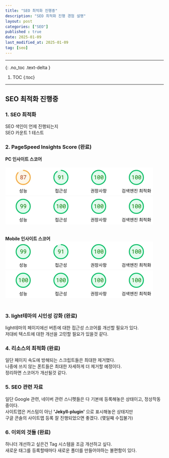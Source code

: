 ```yaml
---
title: "SEO 최적화 진행중"
description: "SEO 최적화 진행 경험 설명"
layout: post
categories: ["SEO"]
published : true
date: 2025-01-09
last_modified_at: 2025-01-09
tag: [seo]
---
```

---
{: .no_toc .text-delta }

1. TOC
{:toc}
---

<!-- 글의 제목은 ##
    나머지 큰 제목은 ###
    이후 나머지는 3개이상 -->

## SEO 최적화 진행중

### 1. SEO 최적화
SEO 색인이 언제 진행되는지<br>
SEO 카운트 1 테스트<br>

### 2. PageSpeed Insights Score (완료)
<b>PC 인사이트 스코어</b><br><br>
![index-post-test-1](/assets/img/2025-01-09-seo-index-post-test-1.png)<br>
![index-post-test-2](/assets/img/2025-01-09-seo-index-post-test-2.png)<br><br>

<b>Mobile 인사이트 스코어</b><br>
![index-post-test-3](/assets/img/2025-01-09-seo-index-post-test-3.png)<br>
![index-post-test-4](/assets/img/2025-01-09-seo-index-post-test-4.png)<br><br>

### 3. light테마의 시인성 강화 (완료)
light테마의 페이지에선 버튼에 대한 접근성 스코어를 개선할 필요가 있다.<br>
저대비 텍스트에 대한 개선을 고민할 필요가 있을것 같다.<br>

### 4. 리소스의 최적화 (완료)
일단 페이지 속도에 방해되는 스크립트들은 최대한 제거했다.<br>
나중에 쓰지 않는 폰트들은 최대한 자세하게 더 제거할 예정이다.<br>
정리하면 스코어가 개선될것 같다.<br>

### 5. SEO 관련 자료
일단 Google 관련, 네이버 관련 스니펫들은 다 기본에 등록해놓은 상태이고, 정상작동중이다.<br>
사이트맵은 커스텀이 아닌 <b>'Jekyll-plugin'</b> 으로 표시해놓은 상태지만<br>
구글 콘솔의 사이트맵 등록 잘 진행되었으면 좋겠다. (몇일째 수집불가)<br>

### 6. 이외의 것들 (완료)
하나더 개선하고 싶은건 Tag 시스템을 조금 개선하고 싶다.<br>
새로운 태그를 등록할때마다 새로운 폴더를 만들어야하는 불편함이 있다.